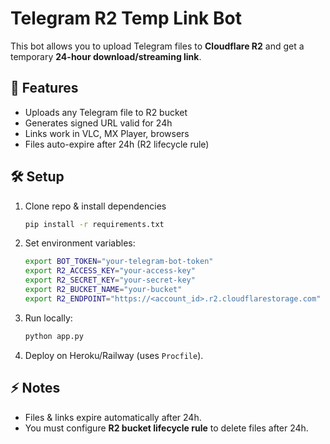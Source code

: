 # Telegram R2 Temp Link Bot

This bot allows you to upload Telegram files to **Cloudflare R2** and get a temporary **24-hour download/streaming link**.

## 🚀 Features
- Uploads any Telegram file to R2 bucket
- Generates signed URL valid for 24h
- Links work in VLC, MX Player, browsers
- Files auto-expire after 24h (R2 lifecycle rule)

## 🛠️ Setup
1. Clone repo & install dependencies
   ```bash
   pip install -r requirements.txt
   ```

2. Set environment variables:
   ```bash
   export BOT_TOKEN="your-telegram-bot-token"
   export R2_ACCESS_KEY="your-access-key"
   export R2_SECRET_KEY="your-secret-key"
   export R2_BUCKET_NAME="your-bucket"
   export R2_ENDPOINT="https://<account_id>.r2.cloudflarestorage.com"
   ```

3. Run locally:
   ```bash
   python app.py
   ```

4. Deploy on Heroku/Railway (uses `Procfile`).

## ⚡ Notes
- Files & links expire automatically after 24h.
- You must configure **R2 bucket lifecycle rule** to delete files after 24h.
